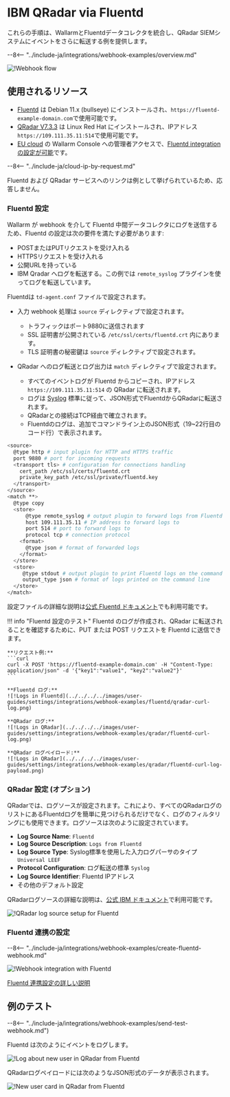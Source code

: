 # IBM QRadar via Fluentd

これらの手順は、WallarmとFluentdデータコレクタを統合し、QRadar SIEMシステムにイベントをさらに転送する例を提供します。

--8<-- "../include-ja/integrations/webhook-examples/overview.md"

![!Webhook flow](../../../../images/user-guides/settings/integrations/webhook-examples/fluentd/qradar-scheme.png)

## 使用されるリソース

* [Fluentd](#fluentd-configuration) は Debian 11.x (bullseye) にインストールされ、`https://fluentd-example-domain.com`で使用可能です。
* [QRadar V7.3.3](#qradar-configuration-optional) は Linux Red Hat にインストールされ、IPアドレス `https://109.111.35.11:514`で使用可能です。
* [EU cloud](https://my.wallarm.com) の Wallarm Console への管理者アクセスで、[Fluentd integration の設定が可能](#configuration-of-fluentd-integration)です。

--8<-- "../include-ja/cloud-ip-by-request.md"

Fluentd および QRadar サービスへのリンクは例として挙げられているため、応答しません。

### Fluentd 設定

Wallarm が webhook を介して Fluentd 中間データコレクタにログを送信するため、Fluentd の設定は次の要件を満たす必要があります:

* POSTまたはPUTリクエストを受け入れる
* HTTPSリクエストを受け入れる
* 公開URLを持っている
* IBM Qradar へログを転送する。この例では `remote_syslog` プラグインを使ってログを転送しています。

Fluentdは `td-agent.conf` ファイルで設定されます。

* 入力 webhook 処理は `source` ディレクティブで設定されます。
    * トラフィックはポート9880に送信されます
    * SSL 証明書が公開されている `/etc/ssl/certs/fluentd.crt` 内にあります。
    * TLS 証明書の秘密鍵は `source` ディレクティブで設定されます。

* QRadar へのログ転送とログ出力は `match` ディレクティブで設定されます。
    * すべてのイベントログが Fluentd からコピーされ、IPアドレス `https://109.111.35.11:514` の QRadar に転送されます。
    * ログは [Syslog](https://en.wikipedia.org/wiki/Syslog) 標準に従って、JSON形式でFluentdからQRadarに転送されます。
    * QRadarとの接続はTCP経由で確立されます。
    * Fluentdのログは、追加でコマンドライン上のJSON形式（19~22行目のコード行）で表示されます。

```bash linenums="1"
<source>
  @type http # input plugin for HTTP and HTTPS traffic
  port 9880 # port for incoming requests
  <transport tls> # configuration for connections handling
    cert_path /etc/ssl/certs/fluentd.crt
    private_key_path /etc/ssl/private/fluentd.key
  </transport>
</source>
<match **>
  @type copy
  <store>
      @type remote_syslog # output plugin to forward logs from Fluentd via Syslog
      host 109.111.35.11 # IP address to forward logs to
      port 514 # port to forward logs to
      protocol tcp # connection protocol
    <format>
      @type json # format of forwarded logs
    </format>
  </store>
  <store>
     @type stdout # output plugin to print Fluentd logs on the command line
     output_type json # format of logs printed on the command line
  </store>
</match>
```

設定ファイルの詳細な説明は[公式 Fluentd ドキュメント](https://docs.fluentd.org/configuration/config-file)でも利用可能です。

!!! info "Fluentd 設定のテスト"
    Fluentd のログが作成され、QRadar に転送されることを確認するために、PUT または POST リクエストを Fluentd に送信できます。

    **リクエスト例:**
    ```curl
    curl -X POST 'https://fluentd-example-domain.com' -H "Content-Type: application/json" -d '{"key1":"value1", "key2":"value2"}'
    ```

    **Fluentd ログ:**
    ![!Logs in Fluentd](../../../../images/user-guides/settings/integrations/webhook-examples/fluentd/qradar-curl-log.png)

    **QRadar ログ:**
    ![!Logs in QRadar](../../../../images/user-guides/settings/integrations/webhook-examples/qradar/fluentd-curl-log.png)

    **QRadar ログペイロード:**
    ![!Logs in QRadar](../../../../images/user-guides/settings/integrations/webhook-examples/qradar/fluentd-curl-log-payload.png)

### QRadar 設定 (オプション)

QRadarでは、ログソースが設定されます。これにより、すべてのQRadarログのリストにあるFluentdログを簡単に見つけられるだけでなく、ログのフィルタリングにも使用できます。ログソースは次のように設定されています。

* **Log Source Name**: `Fluentd`
* **Log Source Description**: `Logs from Fluentd`
* **Log Source Type**: Syslog標準を使用した入力ログパーサのタイプ `Universal LEEF`
* **Protocol Configuration**: ログ転送の標準 `Syslog`
* **Log Source Identifier**: Fluentd IPアドレス
* その他のデフォルト設定

QRadarログソースの詳細な説明は、[公式 IBM ドキュメント](https://www.ibm.com/support/knowledgecenter/en/SS42VS_DSM/com.ibm.dsm.doc/b_dsm_guide.pdf?origURL=SS42VS_DSM/b_dsm_guide.pdf)で利用可能です。

![!QRadar log source setup for Fluentd](../../../../images/user-guides/settings/integrations/webhook-examples/qradar/fluentd-setup.png) 

### Fluentd 連携の設定

--8<-- "../include-ja/integrations/webhook-examples/create-fluentd-webhook.md"

![!Webhook integration with Fluentd](../../../../images/user-guides/settings/integrations/add-fluentd-integration.png)

[Fluentd 連携設定の詳しい説明](../fluentd.md)

## 例のテスト

--8<-- "../include-ja/integrations/webhook-examples/send-test-webhook.md")

Fluentd は次のようにイベントをログします。

![!Log about new user in QRadar from Fluentd](../../../../images/user-guides/settings/integrations/webhook-examples/fluentd/qradar-user-log.png)

QRadarログペイロードには次のようなJSON形式のデータが表示されます。

![!New user card in QRadar from Fluentd](../../../../images/user-guides/settings/integrations/webhook-examples/qradar/fluentd-user.png)